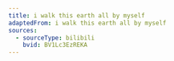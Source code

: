 ```yaml
---
title: i walk this earth all by myself
adaptedFrom: i walk this earth all by myself
sources:
  - sourceType: bilibili
    bvid: BV1Lc3EzREKA
---
```

